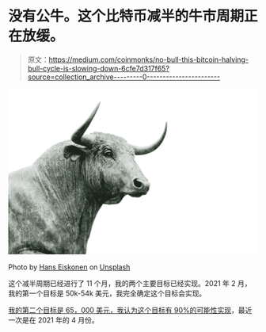 # 没有公牛。这个比特币减半的牛市周期正在放缓。

> 原文：<https://medium.com/coinmonks/no-bull-this-bitcoin-halving-bull-cycle-is-slowing-down-6cfe7d317f65?source=collection_archive---------0----------------------->

![](img/f172b8681be9e5a50b0aec86414732bb.png)

Photo by [Hans Eiskonen](https://unsplash.com/@eiskonen) on [Unsplash](https://unsplash.com/photos/wn57cSQ7VzI)

这个减半周期已经进行了 11 个月，我的两个主要目标已经实现。2021 年 2 月，我的第一个目标是 50k-54k 美元，我完全确定这个目标会实现。

[我的第二个目标是 65，000 美元，我认为这个目标有 90%的可能性实现](/coinmonks/working-backwards-to-find-bitcoins-ultimate-target-price-this-halving-cycle-389bc60011a8)，最近一次是在 2021 年的 4 月份。